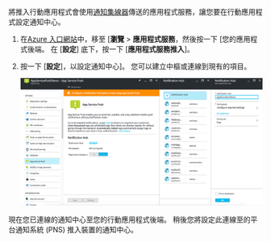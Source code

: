 將推入行動應用程式會使用[通知集線器]傳送的應用程式服務，讓您要在行動應用程式設定通知中心。

1. 在[Azure 入口網站]中，移至 [**瀏覽** > **應用程式服務**，然後按一下 [您的應用程式後端。 在 [**設定**] 底下，按一下 [**應用程式服務推入**]。

2. 按一下 [**設定**]，以設定通知中心]。 您可以建立中樞或連線到現有的項目。

    ![](./media/app-service-mobile-create-notification-hub/configure-hub-flow.png)

現在您已連線的通知中心至您的行動應用程式後端。 稍後您將設定此連線至的平台通知系統 (PNS) 推入裝置的通知中心。

[Azure 入口網站]: https://portal.azure.com/
[通知集線器]: https://azure.microsoft.com/en-us/documentation/articles/notification-hubs-push-notification-overview/